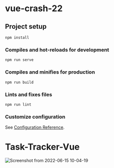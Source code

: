 # vue-crash-22

## Project setup
```
npm install
```

### Compiles and hot-reloads for development
```
npm run serve
```

### Compiles and minifies for production
```
npm run build
```

### Lints and fixes files
```
npm run lint
```

### Customize configuration
See [Configuration Reference](https://cli.vuejs.org/config/).
# Task-Tracker-Vue
![Screenshot from 2022-06-15 10-04-19](https://user-images.githubusercontent.com/50962236/173764095-d642fbfe-561d-4dd5-a572-cda8ebce7e73.png)
